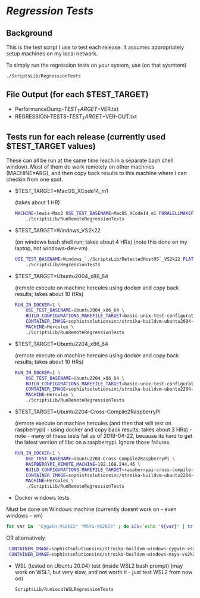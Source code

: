 # **_Regression Tests_**

## Background

This is the test script I use to test each release. It assumes appropriately setup machines on
my local network.

To simply run the regression tests on your system, use (on that sysmtem)

```bash
./ScriptsLib/RegressionTests
```

## File Output (for each \$TEST_TARGET)

- PerformanceDump-$TEST_TARGET-$VER.txt
- REGRESSION-TESTS-$TEST_TARGET-$VER-OUT.txt

## Tests run for each release (currently used \$TEST_TARGET values)

These can all be run at the same time (each in a separate bash shell window). Most of them
do work remotely on other machines (MACHINE=ARG), and then copy back results to this machine where I can
checkin from one spot.

- \$TEST_TARGET=MacOS_XCode14_m1

  (takes about 1 HR)

  ```bash
  MACHINE=lewis-Mac2 USE_TEST_BASENAME=MacOS_XCode14_m1 PARALELLMAKEFLAG=-j5 \
      ./ScriptsLib/RunRemoteRegressionTests
  ```

- \$TEST_TARGET=Windows_VS2k22

  (on windows bash shell run; takes about 4 HRs)
  (note this done on my laptop, not windows-dev-vm)

  ```bash
  USE_TEST_BASENAME=Windows_`./ScriptsLib/DetectedHostOS`_VS2k22 PLATFORM=VisualStudio.Net-2022 \
      ./ScriptsLib/RegressionTests
  ```

- \$TEST_TARGET=Ubuntu2004_x86_64

  (remote execute on machine hercules using docker and copy back results; takes about 10 HRs)

  ```bash
  RUN_IN_DOCKER=1 \
      USE_TEST_BASENAME=Ubuntu2004_x86_64 \
      BUILD_CONFIGURATIONS_MAKEFILE_TARGET=basic-unix-test-configurations \
      CONTAINER_IMAGE=sophistsolutionsinc/stroika-buildvm-ubuntu2004-regression-tests \
      MACHINE=Hercules \
      ./ScriptsLib/RunRemoteRegressionTests
  ```

- \$TEST_TARGET=Ubuntu2204_x86_64

  (remote execute on machine hercules using docker and copy back results; takes about 10 HRs)

  ```bash
  RUN_IN_DOCKER=1 \
      USE_TEST_BASENAME=Ubuntu2204_x86_64 \
      BUILD_CONFIGURATIONS_MAKEFILE_TARGET=basic-unix-test-configurations \
      CONTAINER_IMAGE=sophistsolutionsinc/stroika-buildvm-ubuntu2204-regression-tests \
      MACHINE=Hercules \
      ./ScriptsLib/RunRemoteRegressionTests
  ```

- \$TEST_TARGET=Ubuntu2204-Cross-Compile2RaspberryPi

  (remote execute on machine hercules (and then that will test on raspberrypi) - using docker and copy back results; takes about 3 HRs) - note - many of these tests fail as of 2019-04-22, because its hard to get the latest version of libc on a raspberrypi. Ignore those failures.

  ```bash
  RUN_IN_DOCKER=1 \
      USE_TEST_BASENAME=Ubuntu2204-Cross-Compile2RaspberryPi \
      RASPBERRYPI_REMOTE_MACHINE=192.168.244.46 \
      BUILD_CONFIGURATIONS_MAKEFILE_TARGET=raspberrypi-cross-compile-test-configurations \
      CONTAINER_IMAGE=sophistsolutionsinc/stroika-buildvm-ubuntu2204-regression-tests \
      MACHINE=Hercules \
      ./ScriptsLib/RunRemoteRegressionTests
  ```


- Docker windows tests


Must be done on Windows machine (currently doesnt work on - even windows - vm)

  ```bash
  for var in  "Cygwin-VS2k22" "MSYS-VS2k22" ; do LCV=`echo "${var}" | tr '[:upper:]' '[:lower:]'` CONTAINER_IMAGE=sophistsolutionsinc/stroika-buildvm-windows-${LCV} USE_TEST_BASENAME=Windows_${var}-In-Docker ./ScriptsLib/RunLocalWindowsDockerRegressionTests ; done
  ```

  OR alternatively

  ```sh
   CONTAINER_IMAGE=sophistsolutionsinc/stroika-buildvm-windows-cygwin-vs2k22 USE_TEST_BASENAME=Windows_Cygwin_VS2k22-In-Docker ./ScriptsLib/RunLocalWindowsDockerRegressionTests
   CONTAINER_IMAGE=sophistsolutionsinc/stroika-buildvm-windows-msys-vs2k22 USE_TEST_BASENAME=Windows_MSYS_VS2k22-In-Docker ./ScriptsLib/RunLocalWindowsDockerRegressionTests
  ```

- WSL (tested on Ubuntu 20.04) test
  (inside WSL2 bash prompt)
  (may work on WSL1, but very slow, and not worth it - just test WSL2 from now on)

  ```bash
  ScriptsLib/RunLocalWSLRegressionTests
  ```

